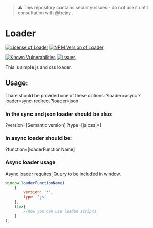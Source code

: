 > :warning: This repository contains security issues - do not use it until consultation with @hejny .

# Loader

<!--Badges-->

[![License of Loader](https://img.shields.io/github/license/hejny/loader.svg?style=flat)](https://github.com/hejny/loader/blob/master/LICENSE)
[![NPM Version of Loader](https://badge.fury.io/js/loader.svg)](https://www.npmjs.com/package/loader)
<!--[![Quality of package Loader](https://packagequality.com/shield/loader.svg)](https://packagequality.com/#?package=loader)-->
[![Known Vulnerabilities](https://snyk.io/test/github/hejny/loader/badge.svg)](https://snyk.io/test/github/hejny/loader)
[![Issues](https://img.shields.io/github/issues/hejny/loader.svg?style=flat)](https://github.com/hejny/loader/issues)

<!--/Badges-->

This is simple js and css loader.

## Usage:

Thare should be provided one of these options:
?loader=async
?loader=sync-redirect
?loader=json

### In the sync and json loader should be also:
?version=[Semantic version]
?type=[js|css|*]

### In async loader should be:
?function=[loaderFunctionName]

### Async loader usage

Async loader requires jQuery to be included in window.

```javascript
window.loaderFunctionName(
    {
        version: '*',
        type: 'js'
    },
    ()=>{
        //now you can use loaded scripts
    }
);
```
